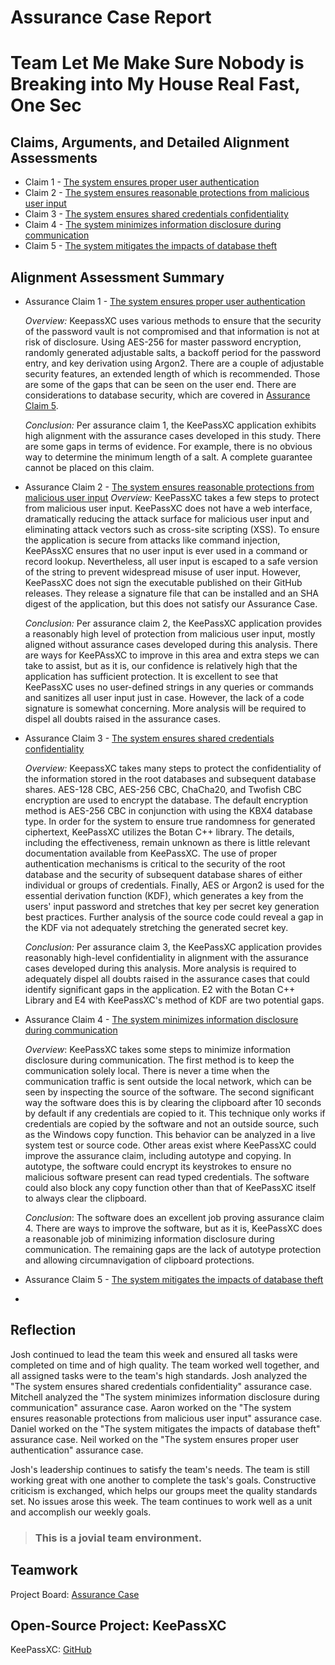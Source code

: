 # Assurance Case Report

# Team Let Me Make Sure Nobody is Breaking into My House Real Fast, One Sec

## Claims, Arguments, and Detailed Alignment Assessments
* Claim 1 - [The system ensures proper user authentication](https://github.com/JCKelley-CYBR/CYBR-8420-SoftwareAssurance/tree/main/AssuranceCases/User_Auth)
* Claim 2 - [The system ensures reasonable protections from malicious user input](https://github.com/JCKelley-CYBR/CYBR-8420-SoftwareAssurance/tree/main/AssuranceCases/MaliciousUserInput)
* Claim 3 - [The system ensures shared credentials confidentiality](https://github.com/JCKelley-CYBR/CYBR-8420-SoftwareAssurance/tree/main/AssuranceCases/Credential_Confidentiality)
* Claim 4 - [The system minimizes information disclosure during communication](https://github.com/JCKelley-CYBR/CYBR-8420-SoftwareAssurance/tree/main/AssuranceCases/Comms_Disclosure)
* Claim 5 - [The system mitigates the impacts of database theft](https://github.com/JCKelley-CYBR/CYBR-8420-SoftwareAssurance/tree/main/AssuranceCases/Database_Theft)

## Alignment Assessment Summary
* Assurance Claim 1 - [The system ensures proper user authentication](https://github.com/JCKelley-CYBR/CYBR-8420-SoftwareAssurance/tree/main/AssuranceCases/User_Auth)
  
  *Overview:* KeepassXC uses various methods to ensure that the security of the password vault is not compromised and that information is not at risk of disclosure. Using AES-256 for master password encryption, randomly generated adjustable salts, a backoff period for the password entry, and key derivation using Argon2. There are a couple of adjustable security features, an extended length of which is recommended. Those are some of the gaps that can be seen on the user end. There are considerations to database security, which are covered in [Assurance Claim 5](https://github.com/JCKelley-CYBR/CYBR-8420-SoftwareAssurance/edit/Adding-Claims-Remaining/AssuranceCases/Database_Theft).
  
  *Conclusion:* Per assurance claim 1, the KeePassXC application exhibits high alignment with the assurance cases developed in this study. There are some gaps in terms of evidence. For example, there is no obvious way to determine the minimum length of a salt. A complete guarantee cannot be placed on this claim.

* Assurance Claim 2 - [The system ensures reasonable protections from malicious user input](https://github.com/JCKelley-CYBR/CYBR-8420-SoftwareAssurance/tree/main/AssuranceCases/MaliciousUserInput)
  *Overview:* KeePassXC takes a few steps to protect from malicious user input. KeePassXC does not have a web interface, dramatically reducing the attack surface for malicious user input and eliminating attack vectors such as cross-site scripting (XSS). To ensure the application is secure from attacks like command injection, KeePAssXC ensures that no user input is ever used in a command or record lookup. Nevertheless, all user input is escaped to a safe version of the string to prevent widespread misuse of user input. However, KeePassXC does not sign the executable published on their GitHub releases. They release a signature file that can be installed and an SHA digest of the application, but this does not satisfy our Assurance Case.

  *Conclusion:* Per assurance claim 2, the KeePassXC application provides a reasonably high level of protection from malicious user input, mostly aligned without assurance cases developed during this analysis. There are ways for KeePAssXC to improve in this area and extra steps we can take to assist, but as it is, our confidence is relatively high that the application has sufficient protection. It is excellent to see that KeePassXC uses no user-defined strings in any queries or commands and sanitizes all user input just in case. However, the lack of a code signature is somewhat concerning. More analysis will be required to dispel all doubts raised in the assurance cases.
* Assurance Claim 3 - [The system ensures shared credentials confidentiality](https://github.com/JCKelley-CYBR/CYBR-8420-SoftwareAssurance/tree/main/AssuranceCases/Credential_Confidentiality)

  *Overview:* KeepassXC takes many steps to protect the confidentiality of the information stored in the root databases and subsequent database shares. AES-128 CBC, AES-256 CBC, ChaCha20, and Twofish CBC encryption are used to encrypt the database. The default encryption method is AES-256 CBC in conjunction with using the KBX4 database type. In order for the system to ensure true randomness for generated ciphertext, KeePassXC utilizes the Botan C++ library. The details, including the effectiveness, remain unknown as there is little relevant documentation available from KeePassXC. The use of proper authentication mechanisms is critical to the security of the root database and the security of subsequent database shares of either individual or groups of credentials. Finally, AES or Argon2 is used for the essential derivation function (KDF), which generates a key from the users' input password and stretches that key per secret key generation best practices. Further analysis of the source code could reveal a gap in the KDF via not adequately stretching the generated secret key.

  *Conclusion:* Per assurance claim 3, the KeePassXC application provides reasonably high-level confidentiality in alignment with the assurance cases developed during this analysis. More analysis is required to adequately dispel all doubts raised in the assurance cases that could identify significant gaps in the application. E2 with the Botan C++ Library and E4 with KeePassXC's method of KDF are two potential gaps.

* Assurance Claim 4 - [The system minimizes information disclosure during communication](https://github.com/JCKelley-CYBR/CYBR-8420-SoftwareAssurance/tree/main/AssuranceCases/Comms_Disclosure)

  *Overview*: KeePassXC takes some steps to minimize information disclosure during communication. The first method is to keep the communication solely local. There is never a time when the communication traffic is sent outside the local network, which can be seen by inspecting the source of the software. The second significant way the software does this is by clearing the clipboard after 10 seconds by default if any credentials are copied to it. This technique only works if credentials are copied by the software and not an outside source, such as the Windows copy function. This behavior can be analyzed in a live system test or source code. Other areas exist where KeePassXC could improve the assurance claim, including autotype and copying. In autotype, the software could encrypt its keystrokes to ensure no malicious software present can read typed credentials. The software could also block any copy function other than that of KeePassXC itself to always clear the clipboard.

  *Conclusion*: The software does an excellent job proving assurance claim 4. There are ways to improve the software, but as it is, KeePassXC does a reasonable job of minimizing information disclosure during communication. The remaining gaps are the lack of autotype protection and allowing circumnavigation of clipboard protections.   

* Assurance Claim 5 - [The system mitigates the impacts of database theft](https://github.com/JCKelley-CYBR/CYBR-8420-SoftwareAssurance/tree/main/AssuranceCases/Database_Theft)
- 

## Reflection
  Josh continued to lead the team this week and ensured all tasks were completed on time and of high quality. The team worked well together, and all assigned tasks were to the team's high standards. Josh analyzed the "The system ensures shared credentials confidentiality" assurance case. Mitchell analyzed the "The system minimizes information disclosure during communication" assurance case. Aaron worked on the "The system ensures reasonable protections from malicious user input" assurance case. Daniel worked on the "The system mitigates the impacts of database theft" assurance case. Neil worked on the "The system ensures proper user authentication" assurance case. 

  Josh's leadership continues to satisfy the team's needs. The team is still working great with one another to complete the task's goals. Constructive criticism is exchanged, which helps our groups meet the quality standards set. No issues arose this week. The team continues to work well as a unit and accomplish our weekly goals. 

> ### This is a __jovial__ team environment.

## Teamwork

Project Board: [Assurance Case](https://github.com/users/JCKelley-CYBR/projects/3/views/1)

## Open-Source Project: KeePassXC

KeePassXC: [GitHub](https://github.com/keepassxreboot/keepassxc)
